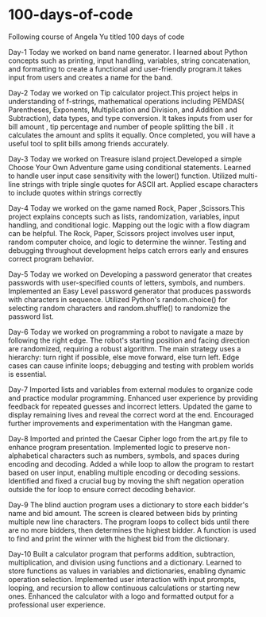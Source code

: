 # 100-days-of-code
Following course of Angela Yu titled 100 days of code

Day-1
Today we worked on band name generator. I learned about Python concepts such as printing, input handling, variables, string concatenation, and formatting to create a functional and user-friendly program.it takes input from users and creates a name for the band.

Day-2
Today we worked on Tip calculator project.This project helps in  understanding of f-strings, mathematical operations including PEMDAS( Parentheses, Exponents, Multiplication and Division, and Addition and Subtraction), data types, and type conversion. It takes inputs from user  for bill amount , tip percentage and number of people splitting the bill . it calculates the amount and splits it equally. Once completed, you will have a useful tool to split bills among friends accurately.

Day-3
Today we worked on Treasure island project.Developed a simple Choose Your Own Adventure game using conditional statements.
Learned to handle user input case sensitivity with the lower() function.
Utilized multi-line strings with triple single quotes for ASCII art.
Applied escape characters to include quotes within strings correctly

Day-4 
Today we worked on the game named Rock, Paper ,Scissors.This project explains concepts such as lists, randomization, variables, input handling, and conditional logic. Mapping out the logic with a flow diagram can be helpful. The Rock, Paper, Scissors project involves user input, random computer choice, and logic to determine the winner. Testing and debugging throughout development helps catch errors early and ensures correct program behavior.

Day-5 
Today we worked on Developing a password generator that creates passwords with user-specified counts of letters, symbols, and numbers.
Implemented an Easy Level password generator that produces passwords with characters in sequence.
Utilized Python's random.choice() for selecting random characters and random.shuffle() to randomize the password list.

Day-6
Today we worked on  programming a robot to navigate a maze by following the right edge.
The robot's starting position and facing direction are randomized, requiring a robust algorithm.
The main strategy uses a hierarchy: turn right if possible, else move forward, else turn left.
Edge cases can cause infinite loops; debugging and testing with problem worlds is essential.

Day-7
Imported lists and variables from external modules to organize code and practice modular programming.
Enhanced user experience by providing feedback for repeated guesses and incorrect letters.
Updated the game to display remaining lives and reveal the correct word at the end.
Encouraged further improvements and experimentation with the Hangman game.

Day-8
Imported and printed the Caesar Cipher logo from the art.py file to enhance program presentation.
Implemented logic to preserve non-alphabetical characters such as numbers, symbols, and spaces during encoding and decoding.
Added a while loop to allow the program to restart based on user input, enabling multiple encoding or decoding sessions.
Identified and fixed a crucial bug by moving the shift negation operation outside the for loop to ensure correct decoding behavior.

Day-9
The blind auction program uses a dictionary to store each bidder's name and bid amount.
The screen is cleared between bids by printing multiple new line characters.
The program loops to collect bids until there are no more bidders, then determines the highest bidder.
A function is used to find and print the winner with the highest bid from the dictionary.

Day-10
Built a calculator program that performs addition, subtraction, multiplication, and division using functions and a dictionary.
Learned to store functions as values in variables and dictionaries, enabling dynamic operation selection.
Implemented user interaction with input prompts, looping, and recursion to allow continuous calculations or starting new ones.
Enhanced the calculator with a logo and formatted output for a professional user experience.

